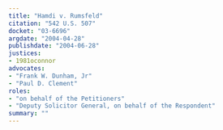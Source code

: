 ```yaml
---
title: "Hamdi v. Rumsfeld"
citation: "542 U.S. 507"
docket: "03-6696"
argdate: "2004-04-28"
publishdate: "2004-06-28"
justices:
- 1981oconnor
advocates:
- "Frank W. Dunham, Jr"
- "Paul D. Clement"
roles:
- "on behalf of the Petitioners"
- "Deputy Solicitor General, on behalf of the Respondent"
summary: ""
---
```


